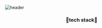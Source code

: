 ![header](https://capsule-render.vercel.app/api?type=Waving&color=auto&height=300&section=header&text=wellcome%20to%20kyeong-jin's%20github&fontSize=50)

<h3 align="center">🌱tech stack🌱</h3>









<!--
**rudwls2/rudwls2** is a ✨ _special_ ✨ repository because its `README.md` (this file) appears on your GitHub profile.

Here are some ideas to get you started:

- 🔭 I’m currently working on ...
- 🌱 I’m currently learning ...
- 👯 I’m looking to collaborate on ...
- 🤔 I’m looking for help with ...
- 💬 Ask me about ...
- 📫 How to reach me: ...
- 😄 Pronouns: ...
- ⚡ Fun fact: ...
-->

